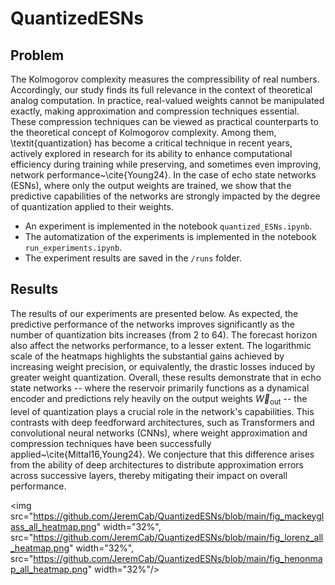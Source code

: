 # QuantizedESNs

## Problem

The Kolmogorov complexity measures the compressibility of real numbers. Accordingly, our study finds its full relevance in the context of theoretical analog computation. In practice, real-valued weights cannot be manipulated exactly, making approximation and compression techniques essential. These compression techniques can be viewed as practical counterparts to the theoretical concept of Kolmogorov complexity. Among them, \textit{quantization} has become a critical technique in recent years, actively explored in research for its ability to enhance computational efficiency during training while preserving, and sometimes even improving, network performance~\cite{Young24}. In the case of echo state networks (ESNs), where only the output weights are trained, we show that the predictive capabilities of the networks are strongly impacted by the degree of quantization applied to their weights.

- An experiment is implemented in the notebook `quantized_ESNs.ipynb`.
- The automatization of the experiments is implemented in the notebook `run_experiments.ipynb`.
- The experiment results are saved in the `/runs` folder.

## Results

The results of our experiments are presented below. As expected, the predictive performance of the networks improves significantly as the number of quantization bits increases (from $2$ to $64$). The forecast horizon also affect the networks performance, to a lesser extent. The logarithmic scale of the heatmaps highlights the substantial gains achieved by increasing weight precision, or equivalently, the drastic losses induced by greater weight quantization. Overall, these results demonstrate that in echo state networks -- where the reservoir primarily functions as a dynamical encoder and predictions rely heavily on the output weights $\vec{W}_{\text{out}}$ -- the level of quantization plays a crucial role in the network's capabilities. This contrasts with deep feedforward architectures, such as Transformers and convolutional neural networks (CNNs), where weight approximation and compression techniques have been successfully applied~\cite{Mittal16,Young24}. We conjecture that this difference arises from the ability of deep architectures to distribute approximation errors across successive layers, thereby mitigating their impact on overall performance.

<img src="https://github.com/JeremCab/QuantizedESNs/blob/main/fig_mackeyglass_all_heatmap.png" width="32%",
src="https://github.com/JeremCab/QuantizedESNs/blob/main/fig_lorenz_all_heatmap.png" width="32%",
src="https://github.com/JeremCab/QuantizedESNs/blob/main/fig_henonmap_all_heatmap.png" width="32%"/>
